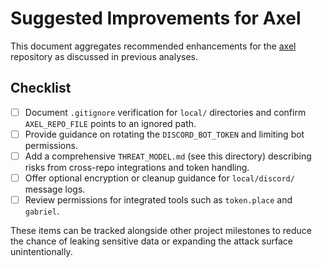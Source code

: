 # Suggested Improvements for Axel

This document aggregates recommended enhancements for the [axel](https://github.com/futuroptimist/axel) repository as discussed in previous analyses.

## Checklist

- [ ] Document `.gitignore` verification for `local/` directories and confirm `AXEL_REPO_FILE` points to an ignored path.
- [ ] Provide guidance on rotating the `DISCORD_BOT_TOKEN` and limiting bot permissions.
- [ ] Add a comprehensive `THREAT_MODEL.md` (see this directory) describing risks from cross-repo integrations and token handling.
- [ ] Offer optional encryption or cleanup guidance for `local/discord/` message logs.
- [ ] Review permissions for integrated tools such as `token.place` and `gabriel`.

These items can be tracked alongside other project milestones to reduce the chance of leaking sensitive data or expanding the attack surface unintentionally.
